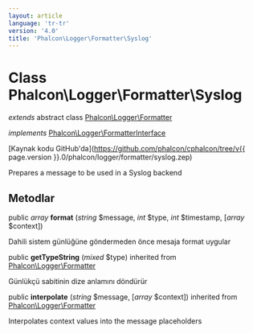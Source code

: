 ```yaml
---
layout: article
language: 'tr-tr'
version: '4.0'
title: 'Phalcon\Logger\Formatter\Syslog'
---
```

# Class **Phalcon\Logger\Formatter\Syslog**

*extends* abstract class [Phalcon\Logger\Formatter](Phalcon_Logger_Formatter)

*implements* [Phalcon\Logger\FormatterInterface](Phalcon_Logger_FormatterInterface)

[Kaynak kodu GitHub'da](https://github.com/phalcon/cphalcon/tree/v{{ page.version }}.0/phalcon/logger/formatter/syslog.zep)

Prepares a message to be used in a Syslog backend

## Metodlar

public *array* **format** (*string* $message, *int* $type, *int* $timestamp, [*array* $context])

Dahili sistem günlüğüne göndermeden önce mesaja format uygular

public **getTypeString** (*mixed* $type) inherited from [Phalcon\Logger\Formatter](Phalcon_Logger_Formatter)

Günlükçü sabitinin dize anlamını döndürür

public **interpolate** (*string* $message, [*array* $context]) inherited from [Phalcon\Logger\Formatter](Phalcon_Logger_Formatter)

Interpolates context values into the message placeholders